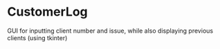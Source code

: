 # CustomerLog
GUI for inputting client number and issue, while also displaying previous clients (using tkinter)

